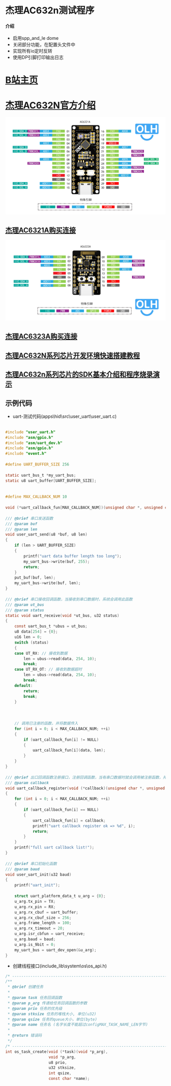 # 杰理AC632n测试程序

#### 介绍
- 启用spp_and_le dome
- 关闭部分功能，在配置头文件中
- 实现所有io定时反转
- 使用DP引脚打印输出日志






# [B站主页](https://space.bilibili.com/3546810423445874?spm_id_from=333.1387.fans.user_card.click)
# [杰理AC632N官方介绍](https://doc.zh-jieli.com/vue/#/docs/ac63)

![输入图片说明](image/AC6321.png)
## [杰理AC6321A购买连接](https://item.taobao.com/item.htm?ft=t&id=844438677259)

![输入图片说明](image/AC6323.png)
## [杰理AC6323A购买连接](https://item.taobao.com/item.htm?ft=t&id=844641938402)

## [杰理AC632N系列芯片开发环境快速搭建教程](https://www.bilibili.com/video/BV1LmqrYkEZo/?share_source=copy_web&vd_source=e72126e3b43c199d53df27684cb64c62)

## [杰理AC632n系列芯片的SDK基本介绍和程序烧录演示](https://www.bilibili.com/video/BV183XwYZELM/?share_source=copy_web&vd_source=e72126e3b43c199d53df27684cb64c62)





## 示例代码
 
  - uart-测试代码(apps\hid\src\user_uart\user_uart.c)
``` C

#include "user_uart.h"
#include "asm/gpio.h"
#include "asm/uart_dev.h" 
#include "asm/gpio.h"
#include "event.h"

#define UART_BUFFER_SIZE 256

static uart_bus_t *my_uart_bus;
static u8 uart_buffer[UART_BUFFER_SIZE];


#define MAX_CALLBACK_NUM 10

void (*uart_callback_fun[MAX_CALLBACK_NUM])(unsigned char *, unsigned char);

/// @brief 串口发送函数
/// @param buf
/// @param len
void user_uart_send(u8 *buf, u8 len)
{
    if (len > UART_BUFFER_SIZE)
    {
        printf("uart data buffer length too long");
        my_uart_bus->write(buf, 255);
        return;
    }
    put_buf(buf, len);
    my_uart_bus->write(buf, len);
}

/// @brief 串口接收回调函数，当接收到串口数据时，系统会调用此函数
/// @param ut_bus
/// @param status
static void uart_receive(void *ut_bus, u32 status)
{
    const uart_bus_t *ubus = ut_bus;
    u8 data[254] = {0};
    u16 len = 0;
    switch (status)
    {
    case UT_RX: // 接收到数据
        len = ubus->read(data, 254, 10);
        break;
    case UT_RX_OT: // 接收到数据超时
        len = ubus->read(data, 254, 10);
        break;
    default:
        return;
        break;
    }



    // 调用已注册的函数，并将数据传入
    for (int i = 0; i < MAX_CALLBACK_NUM; ++i)
    {
        if (uart_callback_fun[i] != NULL)
        {
            uart_callback_fun[i](data, len);
        }
    }
}

/// @brief 出口回调函数注册接口，注册回调函数，当有串口数据时就会调用被注册函数，并传入串口数据
/// @param callback
void uart_callback_register(void (*callback)(unsigned char *, unsigned short))
{
    for (int i = 0; i < MAX_CALLBACK_NUM; ++i)
    {
        if (uart_callback_fun[i] == NULL)
        {
            uart_callback_fun[i] = callback;
            printf("uart callback register ok => %d", i);
            return;
        }
    }
    printf("full uart callback list!");
}

/// @brief 串口初始化函数
/// @param baud
void user_uart_init(u32 baud)
{
    printf("uart_init");

    struct uart_platform_data_t u_arg = {0};
    u_arg.tx_pin = TX;
    u_arg.rx_pin = RX;
    u_arg.rx_cbuf = uart_buffer;
    u_arg.rx_cbuf_size = 256;
    u_arg.frame_length = 100;
    u_arg.rx_timeout = 20;
    u_arg.isr_cbfun = uart_receive;
    u_arg.baud = baud;
    u_arg.is_9bit = 0;
    my_uart_bus = uart_dev_open(&u_arg);
}
```




- 创建线程接口(include_lib\system\os\os_api.h)
``` C
/* --------------------------------------------------------------------------*/
/**
 * @brief 创建任务
 *
 * @param task 任务回调函数
 * @param p_arg 传递给任务回调函数的参数
 * @param prio 任务的优先级
 * @param stksize 任务的堆栈大小, 单位(u32)
 * @param qsize 任务的queue大小，单位(byte)
 * @param name 任务名 (名字长度不能超过configMAX_TASK_NAME_LEN字节)
 *
 * @return 错误码
 */
/* ----------------------------------------------------------------------------*/
int os_task_create(void (*task)(void *p_arg),
                   void *p_arg,
                   u8 prio,
                   u32 stksize,
                   int qsize,
                   const char *name);
```



